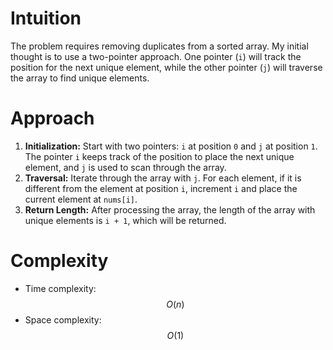 # Intuition
The problem requires removing duplicates from a sorted array. My initial thought is to use a two-pointer approach. One pointer (`i`) will track the position for the next unique element, while the other pointer (`j`) will traverse the array to find unique elements.

# Approach
1. **Initialization:** Start with two pointers: `i` at position `0` and `j` at position `1`. The pointer `i` keeps track of the position to place the next unique element, and `j` is used to scan through the array.
2. **Traversal:** Iterate through the array with `j`. For each element, if it is different from the element at position `i`, increment `i` and place the current element at `nums[i]`.
3. **Return Length:** After processing the array, the length of the array with unique elements is `i + 1`, which will be returned.

# Complexity
- Time complexity: $$O(n)$$
- Space complexity: $$O(1)$$
